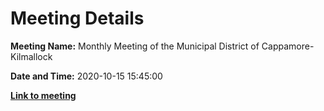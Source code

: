 # Meeting Details

**Meeting Name:** Monthly Meeting of the Municipal District of Cappamore-Kilmallock

**Date and Time:** 2020-10-15 15:45:00

**<a href="https://www.limerick.ie/council/whats-on/monthly-meeting-municipal-district-cappamore-kilmallock-63" target="_blank">Link to meeting</a>**
